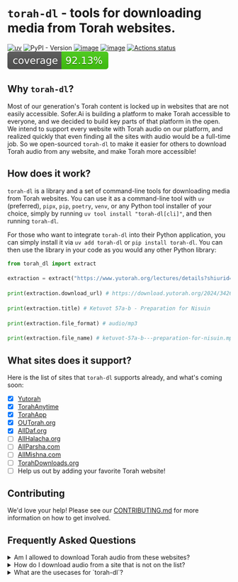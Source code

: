 <!--intro-start-->
# `torah-dl` - tools for downloading media from Torah websites.
[![uv](https://img.shields.io/endpoint?url=https://raw.githubusercontent.com/astral-sh/uv/main/assets/badge/v0.json)](https://github.com/astral-sh/uv)
![PyPI - Version](https://img.shields.io/pypi/v/torah-dl)
[![image](https://img.shields.io/pypi/pyversions/torah-dl.svg)](https://pypi.python.org/pypi/torah-dl)
[![image](https://img.shields.io/pypi/l/torah-dl.svg)](https://pypi.python.org/pypi/torah-dl)
[![Actions status](https://github.com/soferai/torah-dl/actions/workflows/workflow.yml/badge.svg)](https://github.com/soferai/torah-dl/actions)
[![Coverage Status](./docs/assets/coverage.svg)](https://soferai.github.io/torah-dl/)

## Why `torah-dl`?
Most of our generation's Torah content is locked up in websites that are not easily accessible. Sofer.Ai is building a platform to make Torah accessible to everyone, and we decided to build key parts of that platform in the open. We intend to support every website with Torah audio on our platform, and realized quickly that even finding all the sites with audio would be a full-time job. So we open-sourced `torah-dl` to make it easier for others to download Torah audio from any website, and make Torah more accessible!

## How does it work?
`torah-dl` is a library and a set of command-line tools for downloading media from Torah websites. You can use it as a command-line tool with `uv` (preferred), `pipx`, `pip`, `poetry`, `venv`, or any Python tool installer of your choice, simply by running `uv tool install "torah-dl[cli]"`, and then running `torah-dl`.

For those who want to integrate `torah-dl` into their Python application, you can simply install it via `uv add torah-dl` or `pip install torah-dl`. You can then use the library in your code as you would any other Python library:

```python
from torah_dl import extract

extraction = extract("https://www.yutorah.org/lectures/details?shiurid=1117416")

print(extraction.download_url) # https://download.yutorah.org/2024/34263/1117416/ketuvot-57a-b---preparation-for-nisuin.mp3

print(extraction.title) # Ketuvot 57a-b - Preparation for Nisuin

print(extraction.file_format) # audio/mp3

print(extraction.file_name) # ketuvot-57a-b---preparation-for-nisuin.mp3
```
## What sites does it support?
Here is the list of sites that `torah-dl` supports already, and what's coming soon:

- [x] [Yutorah](https://www.yutorah.org)
- [x] [TorahAnytime](https://www.torahanytime.com)
- [x] [TorahApp](https://torahapp.org)
- [x] [OUTorah.org](https://www.outorah.org)
- [x] [AllDaf.org](https://www.alldaf.org)
- [ ] [AllHalacha.org](https://www.allhalacha.org)
- [ ] [AllParsha.com](https://www.allparsha.org)
- [ ] [AllMishna.com](https://www.allmishna.com)
- [ ] [TorahDownloads.org](https://www.torahdownloads.org)
- [ ] Help us out by adding your favorite Torah website!

## Contributing
We'd love your help! Please see our [CONTRIBUTING.md](CONTRIBUTING.md) for more information on how to get involved.

## Frequently Asked Questions
<details>

<summary>Am I allowed to download Torah audio from these websites?</summary>

### You are responsible for ensuring that you follow all Terms of Service agreements, Copyright agreements, and other legal agreements with these websites.
 TODO: get a lawyer to review this.
</details>

<details>
<summary>How do I download audio from a site that is not on the list?</summary>

### We'd love your help! Please see our [CONTRIBUTING.md](docs/CONTRIBUTING.md) for more information on how to get involved.
</details>

<details>
<summary>What are the usecases for `torah-dl`?</summary>

Allowing transcription services to make Torah more accessible 😉

Other uses include downloading Torah audio for offline listening, or for use in Torah study tools, or for training AI models to understand Torah, or for other purposes (please see question above about permissions).
</details>
<!--intro-end-->

